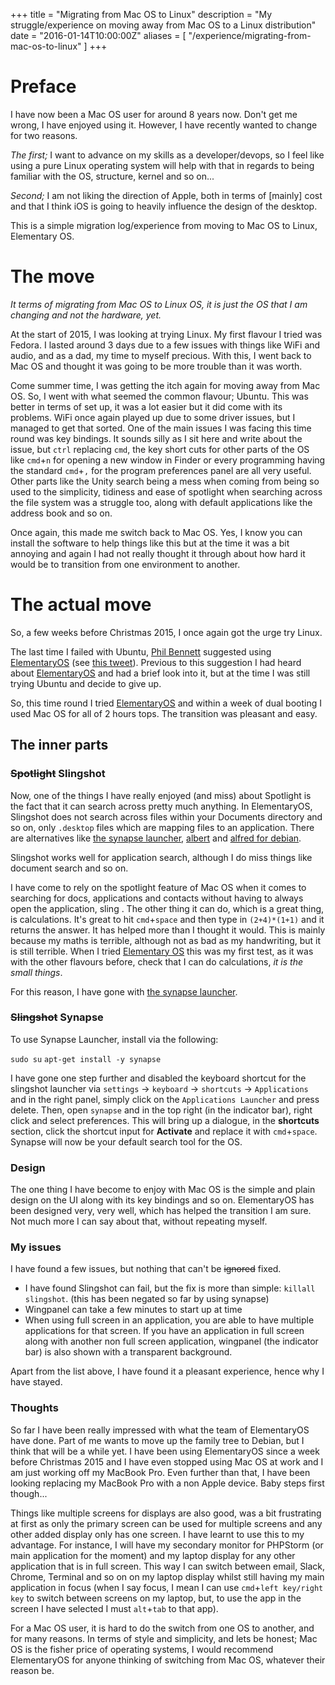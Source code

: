 +++
title = "Migrating from Mac OS to Linux"
description = "My struggle/experience on moving away from Mac OS to a Linux distribution"
date = "2016-01-14T10:00:00Z"
aliases = [
    "/experience/migrating-from-mac-os-to-linux"
]
+++

# Preface

I have now been a Mac OS user for around 8 years now. Don't get me wrong, I have enjoyed using it. However, I have recently wanted to change for two reasons.

_The first;_ I want to advance on my skills as a developer/devops, so I feel like using a pure Linux operating system will help with that in regards to being familiar with the OS, structure, kernel and so on...

_Second;_ I am not liking the direction of Apple, both in terms of [mainly] cost and that I think iOS is going to heavily influence the design of the desktop.

This is a simple migration log/experience from moving to Mac OS to Linux, Elementary OS.

# The move

_It terms of migrating from Mac OS to Linux OS, it is just the OS that I am changing and not the hardware, yet._

At the start of 2015, I was looking at trying Linux. My first flavour I tried was Fedora. I lasted around 3 days due to a few issues with things like WiFi and audio, and as a dad, my time to myself precious. With this, I went back to Mac OS and thought it was going to be more trouble than it was worth.

Come summer time, I was getting the itch again for moving away from Mac OS. So, I went with what seemed the common flavour; Ubuntu. This was better in terms of set up, it was a lot easier but it did come with its problems. WiFi once again played up due to some driver issues, but I managed to get that sorted. One of the main issues I was facing this time round was key bindings. It sounds silly as I sit here and write about the issue, but `ctrl` replacing `cmd`, the key short cuts for other parts of the OS like `cmd`+`n` for opening a new window in Finder or every programming having the standard `cmd`+`,` for the program preferences panel are all very useful. Other parts like the Unity search being a mess when coming from being so used to the simplicity, tidiness and ease of spotlight when searching across the file system was a struggle too, along with default applications like the address book and so on.

Once again, this made me switch back to Mac OS. Yes, I know you can install the software to help things like this but at the time it was a bit annoying and again I had not really thought it through about how hard it would be to transition from one environment to another.

# The actual move

So, a few weeks before Christmas 2015, I once again got the urge try Linux.

The last time I failed with Ubuntu, [Phil Bennett](https://twitter.com/philipobenito) suggested using [ElementaryOS][elementary-link] (see [this tweet](https://twitter.com/philipobenito/status/646052457194389505)). Previous to this suggestion I had heard about [ElementaryOS][elementary-link] and had a brief look into it, but at the time I was still trying Ubuntu and decide to give up.

So, this time round I tried [ElementaryOS][elementary-link] and within a week of dual booting I used Mac OS for all of 2 hours tops. The transition was pleasant and easy.

## The inner parts

### <s>Spotlight</s> Slingshot

Now, one of the things I have really enjoyed (and miss) about Spotlight is the fact that it can search across pretty much anything. In ElementaryOS, Slingshot does not search across files within your Documents directory and so on, only `.desktop` files which are mapping files to an application. There are alternatives like [the synapse launcher](https://launchpad.net/synapse-project), [albert](https://github.com/ManuelSchneid3r/albert) and [alfred for debian](https://github.com/ffnord/alfred-debian).

Slingshot works well for application search, although I do miss things like document search and so on.

 I have come to rely on the spotlight feature of Mac OS when it comes to searching for docs, applications and contacts without having to always open the application, sling . The other thing it can do, which is a great thing, is calculations. It's great to hit `cmd`+`space` and then type in `(2+4)*(1+1)` and it returns the answer. It has helped more than I thought it would. This is mainly because my maths is terrible, although not as bad as my handwriting, but it is still terrible. When I tried [Elementary OS][elementary-link] this was my first test, as it was with the other flavours before, check that I can do calculations, _it is the small things_.

For this reason, I have gone with [the synapse launcher](https://launchpad.net/synapse-project).

### <s>Slingshot</s> Synapse

To use Synapse Launcher, install via the following:

`sudo su`
`apt-get install -y synapse`

I have gone one step further and disabled the keyboard shortcut for the slingshot launcher via `settings` -> `keyboard` -> `shortcuts` -> `Applications` and in the right panel, simply click on the `Applications Launcher` and press delete. Then, open `synapse` and in the top right (in the indicator bar), right click and select preferences. This will bring up a dialogue, in the **shortcuts** section, click the shortcut input for **Activate** and replace it with `cmd`+`space`. Synapse will now be your default search tool for the OS.


### Design

The one thing I have become to enjoy with Mac OS is the simple and plain design on the UI along with its key bindings and so on. ElementaryOS has been designed very, very well, which has helped the transition I am sure. Not much more I can say about that, without repeating myself.

### My issues

I have found a few issues, but nothing that can't be <s>ignored</s> fixed.

 - I have found Slingshot can fail, but the fix is more than simple: `killall slingshot`. (this has been negated so far by using synapse)
 - Wingpanel can take a few minutes to start up at time
 - When using full screen in an application, you are able to have multiple applications for that screen. If you have an application in full screen along with another non full screen application, wingpanel (the indicator bar) is also shown with a transparent background.

Apart from the list above, I have found it a pleasant experience, hence why I have stayed.

### Thoughts

So far I have been really impressed with what the team of ElementaryOS have done. Part of me wants to move up the family tree to Debian, but I think that will be a while yet. I have been using ElementaryOS since a week before Christmas 2015 and I have even stopped using Mac OS at work and I am just working off my MacBook Pro. Even further than that, I have been looking replacing my MacBook Pro with a non Apple device. Baby steps first though...

Things like multiple screens for displays are also good, was a bit frustrating at first as only the primary screen can be used for multiple screens and any other added display only has one screen. I have learnt to use this to my advantage. For instance, I will have my secondary monitor for PHPStorm (or main application for the moment) and my laptop display for any other application that is in full screen. This way I can switch between email, Slack, Chrome, Terminal and so on on my laptop display whilst still having my main application in focus (when I say focus, I mean I can use `cmd`+`left key/right key` to switch between screens on my laptop, but, to use the app in the screen I have selected I must `alt`+`tab` to that app).

For a Mac OS user, it is hard to do the switch from one OS to another, and for many reasons. In terms of style and simplicity, and lets be honest; Mac OS is the fisher price of operating systems, I would recommend ElementaryOS for anyone thinking of switching from Mac OS, whatever their reason be.

[elementary-link]: https://elementary.io/